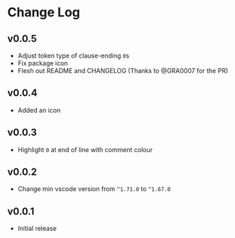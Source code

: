 # Change Log

## v0.0.5

- Adjust token type of clause-ending `0`s
- Fix package icon
- Flesh out README and CHANGELOG
(Thanks to @GRA0007 for the PR)

## v0.0.4

- Added an icon

## v0.0.3

- Highlight `0` at end of line with comment colour

## v0.0.2

- Change min vscode version from `^1.71.0` to `^1.67.0`

## v0.0.1

- Initial release
